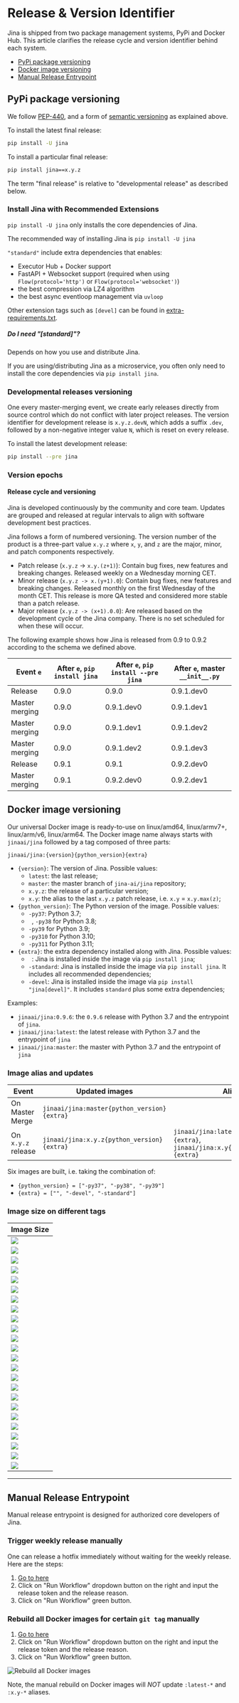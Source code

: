# Release & Version Identifier

Jina is shipped from two package management systems, PyPi and Docker Hub. This article clarifies the release cycle and version identifier behind each system.

<!-- START doctoc generated TOC please keep comment here to allow auto update -->
<!-- DON'T EDIT THIS SECTION, INSTEAD RE-RUN doctoc TO UPDATE -->

- [PyPi package versioning](#pypi-package-versioning)
- [Docker image versioning](#docker-image-versioning)
- [Manual Release Entrypoint](#manual-release-entrypoint)

<!-- END doctoc generated TOC please keep comment here to allow auto update -->


## PyPi package versioning

We follow [PEP-440](https://www.python.org/dev/peps/pep-0440/), and a form of [semantic versioning](https://semver.org/) as explained above.

To install the latest final release:

```bash
pip install -U jina
```

To install a particular final release:

```bash
pip install jina==x.y.z
```

The term "final release" is relative to "developmental release" as described below.  

### Install Jina with Recommended Extensions

`pip install -U jina` only installs the core dependencies of Jina.

The recommended way of installing Jina is `pip install -U jina`

`"standard"` include extra dependencies that enables:
- Executor Hub + Docker support
- FastAPI + Websocket support (required when using `Flow(protocol='http')` or `Flow(protocol='websocket')`)
- the best compression via LZ4 algorithm
- the best async eventloop management via `uvloop`

Other extension tags such as  `[devel]` can be found in [extra-requirements.txt](extra-requirements.txt). 

##### Do I need "[standard]"?

Depends on how you use and distribute Jina. 

If you are using/distributing Jina as a microservice, you often only need to install the core dependencies via `pip install jina`.

### Developmental releases versioning

One every master-merging event, we create early releases directly from source control which do not conflict with later project releases. The version identifier for development release is `x.y.z.devN`, which adds a suffix `.dev`, followed by a non-negative integer value `N`, which is reset on every release.

To install the latest development release:

```bash
pip install --pre jina
```

### Version epochs


#### Release cycle and versioning
Jina is developed continuously by the community and core team. Updates are grouped and released at regular intervals to align with software development best practices.

Jina follows a form of numbered versioning. The version number of the product is a three-part value `x.y.z` where `x`, `y`, and `z` are the major, minor, and patch components respectively.

-   Patch release (`x.y.z` -> `x.y.(z+1)`): Contain bug fixes, new features and breaking changes. Released weekly on a Wednesday morning CET.
-   Minor release (`x.y.z -> x.(y+1).0`): Contain bug fixes, new features and breaking changes. Released monthly on the first Wednesday of the month CET. This release is more QA tested and considered more stable than a patch release.
-   Major release (`x.y.z -> (x+1).0.0`): Are released based on the development cycle of the Jina company. There is no set scheduled for when these will occur.


The following example shows how Jina is released from 0.9 to 0.9.2 according to the schema we defined above.

|Event `e` | After `e`, `pip install jina` | After `e`, `pip install --pre jina` | After `e`, master `__init__.py` |
|--- | ---  | --- | --- |
| Release | 0.9.0 | 0.9.0 | 0.9.1.dev0 |
| Master merging | 0.9.0 | 0.9.1.dev0 | 0.9.1.dev1 |
| Master merging | 0.9.0 | 0.9.1.dev1 | 0.9.1.dev2 |
| Master merging | 0.9.0 | 0.9.1.dev2 | 0.9.1.dev3 |
| Release | 0.9.1 | 0.9.1 | 0.9.2.dev0 |
| Master merging | 0.9.1 | 0.9.2.dev0 | 0.9.2.dev1 |

## Docker image versioning

Our universal Docker image is ready-to-use on linux/amd64, linux/armv7+, linux/arm/v6, linux/arm64. The Docker image name always starts with `jinaai/jina` followed by a tag composed of three parts:

```text
jinaai/jina:{version}{python_version}{extra}
```

- `{version}`: The version of Jina. Possible values:
    - `latest`: the last release;
    - `master`: the master branch of `jina-ai/jina` repository;
    - `x.y.z`: the release of a particular version;
    - `x.y`: the alias to the last `x.y.z` patch release, i.e. `x.y` = `x.y.max(z)`;
- `{python_version}`: The Python version of the image. Possible values:
    - `-py37`: Python 3.7;
    - ` `, `-py38` for Python 3.8;
    - `-py39` for Python 3.9;
    - `-py310` for Python 3.10;
    - `-py311` for Python 3.11;
- `{extra}`: the extra dependency installed along with Jina. Possible values:
    - ` `: Jina is installed inside the image via `pip install jina`;
    - `-standard`: Jina is installed inside the image via `pip install jina`. It includes all recommended dependencies;  
    - `-devel`: Jina is installed inside the image via `pip install "jina[devel]"`. It includes `standard` plus some extra dependencies;

Examples:

- `jinaai/jina:0.9.6`: the `0.9.6` release with Python 3.7 and the entrypoint of `jina`.
- `jinaai/jina:latest`: the latest release with Python 3.7 and the entrypoint of `jina`
- `jinaai/jina:master`: the master with Python 3.7 and the entrypoint of `jina`

### Image alias and updates

| Event | Updated images | Aliases |
| --- | --- | --- |
| On Master Merge | `jinaai/jina:master{python_version}{extra}` | |
| On `x.y.z` release | `jinaai/jina:x.y.z{python_version}{extra}` | `jinaai/jina:latest{python_version}{extra}`, `jinaai/jina:x.y{python_version}{extra}` |

Six images are built, i.e. taking the combination of:
  - `{python_version} = ["-py37", "-py38", "-py39"]`
  - `{extra} = ["", "-devel", "-standard"]`


### Image size on different tags

|Image Size|
| ---|
|![](https://img.shields.io/docker/image-size/jinaai/jina/latest?label=jinaai%2Fjina%3Alatest&logo=docker)|
|![](https://img.shields.io/docker/image-size/jinaai/jina/latest-py38?label=jinaai%2Fjina%3Alatest-py38&logo=docker)|
|![](https://img.shields.io/docker/image-size/jinaai/jina/latest-py39?label=jinaai%2Fjina%3Alatest-py39&logo=docker)|
|![](https://img.shields.io/docker/image-size/jinaai/jina/latest-devel?label=jinaai%2Fjina%3Alatest-devel&logo=docker)|
|![](https://img.shields.io/docker/image-size/jinaai/jina/latest-daemon?label=jinaai%2Fjina%3Alatest-daemon&logo=docker)|
|![](https://img.shields.io/docker/image-size/jinaai/jina/latest-standard?label=jinaai%2Fjina%3Alatest-standard&logo=docker)|
|![](https://img.shields.io/docker/image-size/jinaai/jina/latest-py38-devel?label=jinaai%2Fjina%3Alatest-py38-devel&logo=docker)|
|![](https://img.shields.io/docker/image-size/jinaai/jina/latest-py38-daemon?label=jinaai%2Fjina%3Alatest-py38-daemon&logo=docker)|
|![](https://img.shields.io/docker/image-size/jinaai/jina/latest-py38-standard?label=jinaai%2Fjina%3Alatest-py38-standard&logo=docker)|
|![](https://img.shields.io/docker/image-size/jinaai/jina/latest-py39-devel?label=jinaai%2Fjina%3Alatest-py39-devel&logo=docker)|
|![](https://img.shields.io/docker/image-size/jinaai/jina/latest-py39-daemon?label=jinaai%2Fjina%3Alatest-py39-daemon&logo=docker)|
|![](https://img.shields.io/docker/image-size/jinaai/jina/latest-py39-standard?label=jinaai%2Fjina%3Alatest-py39-standard&logo=docker)|
|![](https://img.shields.io/docker/image-size/jinaai/jina/master?label=jinaai%2Fjina%3Amaster&logo=docker)|
|![](https://img.shields.io/docker/image-size/jinaai/jina/master-py38?label=jinaai%2Fjina%3Amaster-py38&logo=docker)|
|![](https://img.shields.io/docker/image-size/jinaai/jina/master-py39?label=jinaai%2Fjina%3Amaster-py39&logo=docker)|
|![](https://img.shields.io/docker/image-size/jinaai/jina/master-devel?label=jinaai%2Fjina%3Amaster-devel&logo=docker)|
|![](https://img.shields.io/docker/image-size/jinaai/jina/master-daemon?label=jinaai%2Fjina%3Amaster-daemon&logo=docker)|
|![](https://img.shields.io/docker/image-size/jinaai/jina/master-standard?label=jinaai%2Fjina%3Amaster-standard&logo=docker)|
|![](https://img.shields.io/docker/image-size/jinaai/jina/master-py38-devel?label=jinaai%2Fjina%3Amaster-py38-devel&logo=docker)|
|![](https://img.shields.io/docker/image-size/jinaai/jina/master-py38-daemon?label=jinaai%2Fjina%3Amaster-py38-daemon&logo=docker)|
|![](https://img.shields.io/docker/image-size/jinaai/jina/master-py38-standard?label=jinaai%2Fjina%3Amaster-py38-standard&logo=docker)|
|![](https://img.shields.io/docker/image-size/jinaai/jina/master-py39-devel?label=jinaai%2Fjina%3Amaster-py39-devel&logo=docker)|
|![](https://img.shields.io/docker/image-size/jinaai/jina/master-py39-daemon?label=jinaai%2Fjina%3Amaster-py39-daemon&logo=docker)|
|![](https://img.shields.io/docker/image-size/jinaai/jina/master-py39-standard?label=jinaai%2Fjina%3Amaster-py39-standard&logo=docker)|

---

## Manual Release Entrypoint

Manual release entrypoint is designed for authorized core developers of Jina.

### Trigger weekly release manually

One can release a hotfix immediately without waiting for the weekly release. Here are the steps:

1. [Go to here](https://github.com/jina-ai/jina/actions?query=workflow%3A%22Manual+Release%22)
2. Click on "Run Workflow" dropdown button on the right and input the release token and the release reason.
3. Click on "Run Workflow" green button.

### Rebuild all Docker images for certain `git tag` manually

1. [Go to here](https://github.com/jina-ai/jina/actions?query=workflow%3A%22Manual+Docker+Build%22)
2. Click on "Run Workflow" dropdown button on the right and input the release token and the release reason.
3. Click on "Run Workflow" green button.

![Rebuild all Docker images](.github/images/manual-docker-build.png)

Note, the manual rebuild on Docker images will *NOT* update `:latest-*` and `:x.y-*` aliases.
